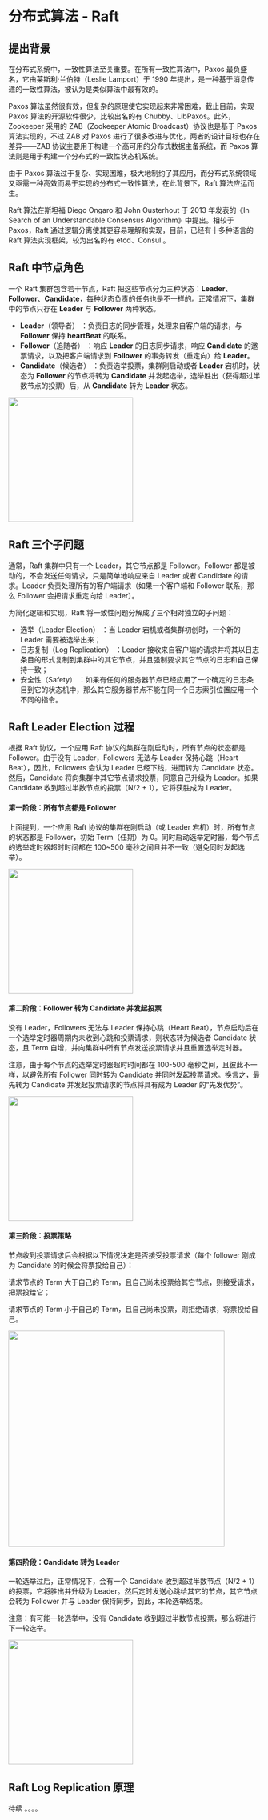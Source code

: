 # 分布式算法 - Raft

## 提出背景

在分布式系统中，一致性算法至关重要。在所有一致性算法中，Paxos 最负盛名，它由莱斯利·兰伯特（Leslie Lamport）于 1990 年提出，是一种基于消息传递的一致性算法，被认为是类似算法中最有效的。

Paxos 算法虽然很有效，但复杂的原理使它实现起来非常困难，截止目前，实现 Paxos 算法的开源软件很少，比较出名的有 Chubby、LibPaxos。此外，Zookeeper 采用的 ZAB（Zookeeper Atomic Broadcast）协议也是基于 Paxos 算法实现的，不过 ZAB 对 Paxos 进行了很多改进与优化，两者的设计目标也存在差异——ZAB 协议主要用于构建一个高可用的分布式数据主备系统，而 Paxos 算法则是用于构建一个分布式的一致性状态机系统。

由于 Paxos 算法过于复杂、实现困难，极大地制约了其应用，而分布式系统领域又亟需一种高效而易于实现的分布式一致性算法，在此背景下，Raft 算法应运而生。

Raft 算法在斯坦福 Diego Ongaro 和 John Ousterhout 于 2013 年发表的《In Search of an Understandable Consensus Algorithm》中提出。相较于 Paxos，Raft 通过逻辑分离使其更容易理解和实现，目前，已经有十多种语言的 Raft 算法实现框架，较为出名的有 etcd、Consul 。

## Raft 中节点角色

一个 Raft 集群包含若干节点，Raft 把这些节点分为三种状态：**Leader**、 **Follower**、**Candidate**，每种状态负责的任务也是不一样的。正常情况下，集群中的节点只存在 **Leader** 与 **Follower** 两种状态。

- **Leader**（领导者） ：负责日志的同步管理，处理来自客户端的请求，与 **Follower** 保持 **heartBeat** 的联系。
- **Follower**（追随者） ：响应 **Leader** 的日志同步请求，响应 **Candidate** 的邀票请求，以及把客户端请求到 **Follower** 的事务转发（重定向）给 **Leader**。
- **Candidate**（候选者） ：负责选举投票，集群刚启动或者 **Leader** 宕机时，状态为 **Follower** 的节点将转为 **Candidate** 并发起选举，选举胜出（获得超过半数节点的投票）后，从 **Candidate** 转为 **Leader** 状态。

<img title="" src="https://raw.githubusercontent.com/hewneyao/dev-notes/main/docs/public/images/raft/raft-role.png" alt="" data-align="center" width="249">

## Raft 三个子问题

通常，Raft 集群中只有一个 Leader，其它节点都是 Follower。Follower 都是被动的，不会发送任何请求，只是简单地响应来自 Leader 或者 Candidate 的请求。Leader 负责处理所有的客户端请求（如果一个客户端和 Follower 联系，那么 Follower 会把请求重定向给 Leader）。

为简化逻辑和实现，Raft 将一致性问题分解成了三个相对独立的子问题：

- 选举（Leader Election） ：当 Leader 宕机或者集群初创时，一个新的 Leader 需要被选举出来；
- 日志复制（Log Replication） ：Leader 接收来自客户端的请求并将其以日志条目的形式复制到集群中的其它节点，并且强制要求其它节点的日志和自己保持一致；
- 安全性（Safety） ：如果有任何的服务器节点已经应用了一个确定的日志条目到它的状态机中，那么其它服务器节点不能在同一个日志索引位置应用一个不同的指令。

## Raft Leader Election 过程

根据 Raft 协议，一个应用 Raft 协议的集群在刚启动时，所有节点的状态都是 Follower。由于没有 Leader，Followers 无法与 Leader 保持心跳（Heart Beat），因此，Followers 会认为 Leader 已经下线，进而转为 Candidate 状态。然后，Candidate 将向集群中其它节点请求投票，同意自己升级为 Leader。如果 Candidate 收到超过半数节点的投票（N/2 + 1），它将获胜成为 Leader。

#### 第一阶段：所有节点都是 Follower

上面提到，一个应用 Raft 协议的集群在刚启动（或 Leader 宕机）时，所有节点的状态都是 Follower，初始 Term（任期）为 0。同时启动选举定时器，每个节点的选举定时器超时时间都在 100~500 毫秒之间且并不一致（避免同时发起选举）。

<img title="" src="https://raw.githubusercontent.com/hewneyao/dev-notes/main/docs/public/images/raft/election-01.jpg" alt="" data-align="center" width="249">

#### 第二阶段：Follower 转为 Candidate 并发起投票

没有 Leader，Followers 无法与 Leader 保持心跳（Heart Beat），节点启动后在一个选举定时器周期内未收到心跳和投票请求，则状态转为候选者 Candidate 状态，且 Term 自增，并向集群中所有节点发送投票请求并且重置选举定时器。

注意，由于每个节点的选举定时器超时时间都在 100-500 毫秒之间，且彼此不一样，以避免所有 Follower 同时转为 Candidate 并同时发起投票请求。换言之，最先转为 Candidate 并发起投票请求的节点将具有成为 Leader 的“先发优势”。

<img title="" src="https://raw.githubusercontent.com/hewneyao/dev-notes/main/docs/public/images/raft/election-02.jpg" alt="" data-align="center" width="249">

#### 第三阶段：投票策略

节点收到投票请求后会根据以下情况决定是否接受投票请求（每个 follower 刚成为 Candidate 的时候会将票投给自己）：

请求节点的 Term 大于自己的 Term，且自己尚未投票给其它节点，则接受请求，把票投给它；

请求节点的 Term 小于自己的 Term，且自己尚未投票，则拒绝请求，将票投给自己。

<img title="" src="https://raw.githubusercontent.com/hewneyao/dev-notes/main/docs/public/images/raft/election-03.jpg" alt="" style="width=500" data-align="center" width="432">

#### 第四阶段：Candidate 转为 Leader

一轮选举过后，正常情况下，会有一个 Candidate 收到超过半数节点（N/2 + 1）的投票，它将胜出并升级为 Leader。然后定时发送心跳给其它的节点，其它节点会转为 Follower 并与 Leader 保持同步，到此，本轮选举结束。

注意：有可能一轮选举中，没有 Candidate 收到超过半数节点投票，那么将进行下一轮选举。

<img title="" src="https://raw.githubusercontent.com/hewneyao/dev-notes/main/docs/public/images/raft/election-04.jpg" alt="" data-align="center" width="249">

## Raft Log Replication 原理

待续 。。。。
